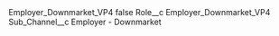 <?xml version="1.0" encoding="UTF-8"?>
<CustomMetadata xmlns="http://soap.sforce.com/2006/04/metadata" xmlns:xsi="http://www.w3.org/2001/XMLSchema-instance" xmlns:xsd="http://www.w3.org/2001/XMLSchema">
    <label>Employer_Downmarket_VP4</label>
    <protected>false</protected>
    <values>
        <field>Role__c</field>
        <value xsi:type="xsd:string">Employer_Downmarket_VP4</value>
    </values>
    <values>
        <field>Sub_Channel__c</field>
        <value xsi:type="xsd:string">Employer - Downmarket</value>
    </values>
</CustomMetadata>
